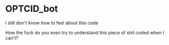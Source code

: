 # OPTCID_bot
I still don't know how to feel about this code


How the fuck do you even try to understand this piece of shit coded when I can't?
